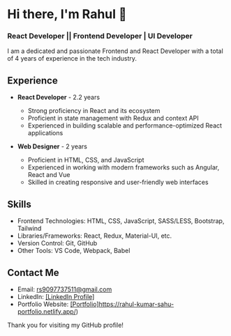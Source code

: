 
# Hi there, I'm Rahul 👋
### React Developer || Frontend Developer | UI Developer

I am a dedicated and passionate Frontend and React Developer with a total of 4 years of experience in the tech industry.

## Experience

- **React Developer** - 2.2 years
   - Strong proficiency in React and its ecosystem
   - Proficient in state management with Redux and context API
   - Experienced in building scalable and performance-optimized React applications

- **Web Designer** - 2 years
   - Proficient in HTML, CSS, and JavaScript
   - Experienced in working with modern frameworks such as Angular, React and Vue
   - Skilled in creating responsive and user-friendly web interfaces

## Skills
- Frontend Technologies: HTML, CSS, JavaScript, SASS/LESS, Bootstrap, Tailwind
- Libraries/Frameworks: React, Redux, Material-UI, etc.
- Version Control: Git, GitHub
- Other Tools: VS Code, Webpack, Babel

## Contact Me
- Email: rs9097737511@gmail.com
- LinkedIn: [[LinkedIn Profile]](https://www.linkedin.com/in/rahul-sahu-8b5975178/)
- Portfolio Website: [[Portfolio]](https://rahul-kumar-sahu-portfolio.netlify.app/)https://rahul-kumar-sahu-portfolio.netlify.app/)

Thank you for visiting my GitHub profile!
